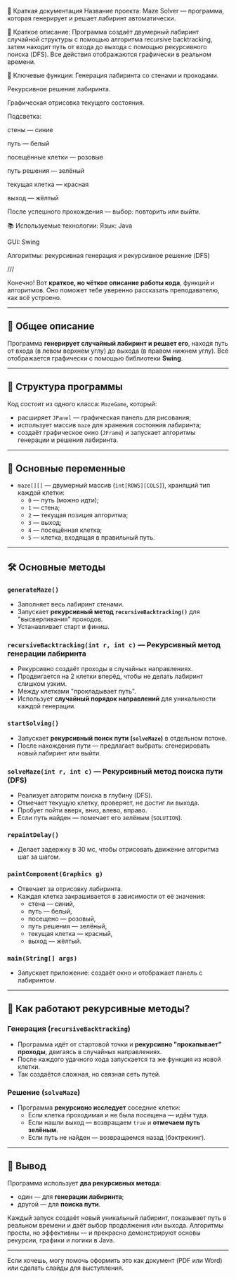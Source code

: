 📄 Краткая документация
Название проекта:
Maze Solver — программа, которая генерирует и решает лабиринт автоматически.

🧠 Краткое описание:
Программа создаёт двумерный лабиринт случайной структуры с помощью алгоритма recursive backtracking, затем находит путь от входа до выхода с помощью рекурсивного поиска (DFS). Все действия отображаются графически в реальном времени.

🔧 Ключевые функции:
Генерация лабиринта со стенами и проходами.

Рекурсивное решение лабиринта.

Графическая отрисовка текущего состояния.

Подсветка:

стены — синие

путь — белый

посещённые клетки — розовые

путь решения — зелёный

текущая клетка — красная

выход — жёлтый

После успешного прохождения — выбор: повторить или выйти.

📚 Используемые технологии:
Язык: Java

GUI: Swing

Алгоритмы: рекурсивная генерация и рекурсивное решение (DFS)




///



Конечно! Вот **краткое, но чёткое описание работы кода**, функций и алгоритмов. Оно поможет тебе уверенно рассказать преподавателю, как всё устроено.

---

## 🧩 Общее описание

Программа **генерирует случайный лабиринт и решает его**, находя путь от входа (в левом верхнем углу) до выхода (в правом нижнем углу). Всё отображается графически с помощью библиотеки **Swing**.

---

## 🔧 Структура программы

Код состоит из одного класса: `MazeGame`, который:

- расширяет `JPanel` — графическая панель для рисования;
- использует массив `maze` для хранения состояния лабиринта;
- создаёт графическое окно (`JFrame`) и запускает алгоритмы генерации и решения лабиринта.

---

## 🧱 Основные переменные

- `maze[][]` — двумерный массив (`int[ROWS][COLS]`), хранящий тип каждой клетки:
  - `0` — путь (можно идти);
  - `1` — стена;
  - `2` — текущая позиция алгоритма;
  - `3` — выход;
  - `4` — посещённая клетка;
  - `5` — клетка, входящая в правильный путь.

---

## 🛠️ Основные методы

### `generateMaze()`
- Заполняет весь лабиринт стенами.
- Запускает **рекурсивный метод `recursiveBacktracking()`** для "высверливания" проходов.
- Устанавливает старт и финиш.

### `recursiveBacktracking(int r, int c)` — **Рекурсивный метод генерации лабиринта**
- Рекурсивно создаёт проходы в случайных направлениях.
- Продвигается на 2 клетки вперёд, чтобы не делать лабиринт слишком узким.
- Между клетками "прокладывает путь".
- Использует **случайный порядок направлений** для уникальности каждой генерации.

### `startSolving()`
- Запускает **рекурсивный поиск пути (`solveMaze`)** в отдельном потоке.
- После нахождения пути — предлагает выбрать: сгенерировать новый лабиринт или выйти.

### `solveMaze(int r, int c)` — **Рекурсивный метод поиска пути (DFS)**
- Реализует алгоритм поиска в глубину (DFS).
- Отмечает текущую клетку, проверяет, не достиг ли выхода.
- Пробует пойти вверх, вниз, влево, вправо.
- Если путь найден — помечает его зелёным (`SOLUTION`).

### `repaintDelay()`
- Делает задержку в 30 мс, чтобы отрисовать движение алгоритма шаг за шагом.

### `paintComponent(Graphics g)`
- Отвечает за отрисовку лабиринта.
- Каждая клетка закрашивается в зависимости от её значения:
  - стена — синий,
  - путь — белый,
  - посещено — розовый,
  - путь решения — зелёный,
  - текущая клетка — красный,
  - выход — жёлтый.

### `main(String[] args)`
- Запускает приложение: создаёт окно и отображает панель с лабиринтом.

---

## 🔄 Как работают рекурсивные методы?

### Генерация (`recursiveBacktracking`)
- Программа идёт от стартовой точки и **рекурсивно "прокапывает" проходы**, двигаясь в случайных направлениях.
- После каждого удачного хода запускается та же функция из новой клетки.
- Так создаётся сложная, но связная сеть путей.

### Решение (`solveMaze`)
- Программа **рекурсивно исследует** соседние клетки:
  - Если клетка проходимая и не была посещена — идём туда.
  - Если нашли выход — возвращаем `true` и **отмечаем путь зелёным**.
  - Если путь не найден — возвращаемся назад (бэктрекинг).

---

## 📌 Вывод

Программа использует **два рекурсивных метода**:
- один — для **генерации лабиринта**;
- другой — для **поиска пути**.

Каждый запуск создаёт новый уникальный лабиринт, показывает путь в реальном времени и даёт выбор продолжения или выхода. Алгоритмы просты, но эффективны — и прекрасно демонстрируют основы рекурсии, графики и логики в Java.

---

Если хочешь, могу помочь оформить это как документ (PDF или Word) или сделать слайды для выступления.

